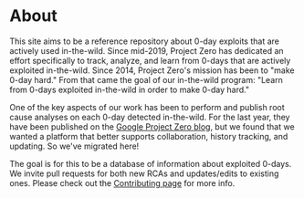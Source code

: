 
# About

This site aims to be a reference repository about 0-day exploits that are
actively used in-the-wild. Since mid-2019, Project Zero has dedicated an effort
specifically to track, analyze, and learn from 0-days that are actively
exploited in-the-wild. Since 2014, Project Zero's mission has been to "make
0-day hard." From that came the goal of our in-the-wild program: "Learn from
0-days exploited in-the-wild in order to make 0-day hard."

One of the key aspects of our work has been to perform and publish root cause
analyses on each 0-day detected in-the-wild. For the last year, they have been
published on the [Google Project Zero
blog](googleprojectzero.blogspot.com), but we found that we wanted a
platform that better supports collaboration, history tracking, and updating. So
we've migrated here!

The goal is for this to be a database of information about exploited 0-days. We
invite pull requests for both new RCAs and updates/edits to existing ones.
Please check out the [Contributing page](contributing.html) for more info.
